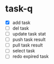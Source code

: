 # task-q

- [x] add task
- [ ] del task
- [ ] update task stat
- [ ] push task result
- [ ] pull task result
- [ ] select task
- [ ] redo expired task